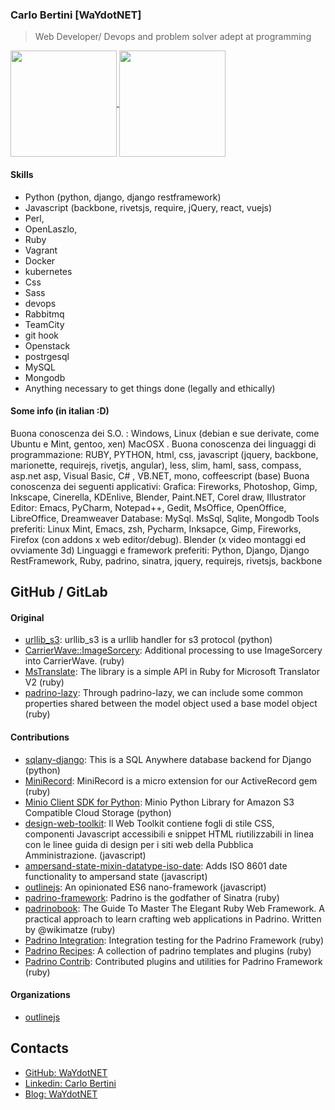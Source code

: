 
### Carlo Bertini [WaYdotNET]
>Web Developer/ Devops and problem solver adept at programming

<a href="https://github.com/WaYdotNET">
  <img align="center" height="170px" src="https://github-readme-stats.vercel.app/api?username=WAYdotNET&include_all_commits=true&show_icons=true&theme=dracula" />
</a>
<a href="https://github.com/WaYdotNET">
  <img align="center" height="170px" src="https://github-readme-stats.vercel.app/api/top-langs/?username=WAYdotNET&layout=compact&show_icons=true&theme=dracula" />
</a>


#### Skills
- Python (python, django, django restframework)
- Javascript (backbone, rivetsjs, require, jQuery, react, vuejs)
- Perl,
- OpenLaszlo,
- Ruby
- Vagrant
- Docker
- kubernetes
- Css
- Sass
- devops
- Rabbitmq
- TeamCity
- git hook
- Openstack
- postrgesql
- MySQL
- Mongodb
- Anything necessary to get things done (legally and ethically)

#### Some info (in italian :D)
Buona conoscenza dei S.O. : Windows, Linux (debian e sue derivate, come Ubuntu e Mint, gentoo, xen) MacOSX .
Buona conoscenza dei linguaggi di programmazione: RUBY, PYTHON, html, css, javascript (jquery, backbone, marionette, requirejs, rivetjs, angular), less, slim, haml, sass, compass, asp.net asp, Visual Basic, C# , VB.NET, mono, coffeescript (base)
Buona conoscenza dei seguenti applicativi:
Grafica: Fireworks, Photoshop, Gimp, Inkscape, Cinerella, KDEnlive, Blender, Paint.NET, Corel draw, Illustrator
Editor: Emacs, PyCharm, Notepad++, Gedit, MsOffice, OpenOffice, LibreOffice, Dreamweaver
Database: MySql. MsSql, Sqlite, Mongodb
Tools preferiti: Linux Mint, Emacs, zsh, Pycharm, Inksapce, Gimp, Fireworks, Firefox (con addons x web editor/debug). Blender (x video montaggi ed ovviamente 3d)
Linguaggi e framework preferiti: Python, Django, Django RestFramework, Ruby, padrino, sinatra, jquery, requirejs, rivetsjs, backbone


## GitHub / GitLab

#### Original
- [urllib_s3](https://github.com/WaYdotNET/urllib_s3): urllib_s3 is a urllib handler for s3 protocol (python)
- [CarrierWave::ImageSorcery](https://github.com/WaYdotNET/carrierwave-imagesorcery): Additional processing to use ImageSorcery into CarrierWave. (ruby)
- [MsTranslate](https://github.com/WaYdotNET/ms_translate): The library is a simple API in Ruby for Microsoft Translator V2 (ruby)
- [padrino-lazy](https://github.com/WaYdotNET/padrino-lazy): Through padrino-lazy, we can include some common properties shared between the model object used a base model object (ruby)

#### Contributions
- [sqlany-django](https://github.com/sqlanywhere/sqlany-django): This is a SQL Anywhere database backend for Django (python)
- [MiniRecord](https://github.com/DAddYE/mini_record): MiniRecord is a micro extension for our ActiveRecord gem (ruby)
- [Minio Client SDK for Python](https://github.com/minio/minio-py): Minio Python Library for Amazon S3 Compatible Cloud Storage (python)
- [design-web-toolkit](https://github.com/italia/design-web-toolkit): Il Web Toolkit contiene fogli di stile CSS, componenti Javascript accessibili e snippet HTML riutilizzabili in linea con le linee guida di design per i siti web della Pubblica Amministrazione. (javascript)
- [ampersand-state-mixin-datatype-iso-date](https://github.com/WaYdotNET/ampersand-state-mixin-datatype-iso-date): Adds ISO 8601 date functionality to ampersand state (javascript)
- [outlinejs](https://github.com/outlinejs/outlinejs): An opinionated ES6 nano-framework (javascript)
- [padrino-framework](https://github.com/padrino/padrino-framework): Padrino is the godfather of Sinatra (ruby)
- [padrinobook](https://github.com/padrinobook/padrinobook): The Guide To Master The Elegant Ruby Web Framework. A practical approach to learn crafting web applications in Padrino. Written by @wikimatze (ruby)
- [Padrino Integration](https://github.com/padrino/padrino-integration): Integration testing for the Padrino Framework (ruby)
- [Padrino Recipes](https://github.com/padrino/padrino-recipes): A collection of padrino templates and plugins  (ruby)
- [Padrino Contrib](https://github.com/padrino/padrino-contrib): Contributed plugins and utilities for Padrino Framework  (ruby)


#### Organizations
- [outlinejs](https://github.com/outlinejs)

## Contacts
- [GitHub: WaYdotNET](https://github.com/WaYdotNET)
- [Linkedin: Carlo Bertini](https://www.linkedin.com/in/WaYdotNET)
- [Blog: WaYdotNET](https://waydotnet.com/)

<!--
### Hi there 👋

**WaYdotNET/WaYdotNET** is a ✨ _special_ ✨ repository because its `README.md` (this file) appears on your GitHub profile.

Here are some ideas to get you started:

- 🔭 I’m currently working on ...
- 🌱 I’m currently learning ...
- 👯 I’m looking to collaborate on ...
- 🤔 I’m looking for help with ...
- 💬 Ask me about ...
- 📫 How to reach me: ...
- 😄 Pronouns: ...
- ⚡ Fun fact: ...
-->
